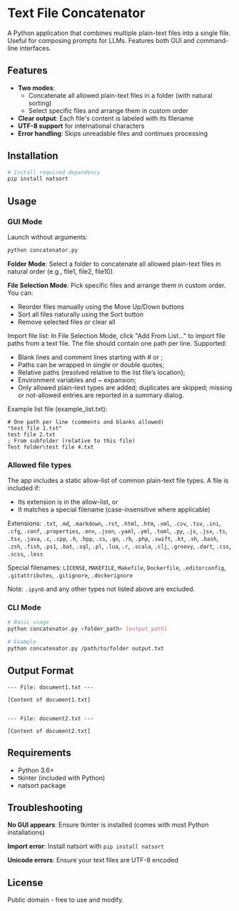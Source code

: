 # Text File Concatenator

A Python application that combines multiple plain-text files into a single file. Useful for composing prompts for LLMs. Features both GUI and command-line interfaces.

## Features

- **Two modes**: 
  - Concatenate all allowed plain-text files in a folder (with natural sorting)
  - Select specific files and arrange them in custom order
- **Clear output**: Each file's content is labeled with its filename
- **UTF-8 support** for international characters
- **Error handling**: Skips unreadable files and continues processing

## Installation

```bash
# Install required dependency
pip install natsort
```

## Usage

### GUI Mode

Launch without arguments:
```bash
python concatenator.py
```

**Folder Mode**: Select a folder to concatenate all allowed plain-text files in natural order (e.g., file1, file2, file10).

**File Selection Mode**: Pick specific files and arrange them in custom order. You can:
- Reorder files manually using the Move Up/Down buttons
- Sort all files naturally using the Sort button
- Remove selected files or clear all

Import file list: In File Selection Mode, click "Add From List..." to import file paths from a text file. The file should contain one path per line. Supported:
- Blank lines and comment lines starting with # or ;
- Paths can be wrapped in single or double quotes;
- Relative paths (resolved relative to the list file’s location);
- Environment variables and ~ expansion;
- Only allowed plain-text types are added; duplicates are skipped; missing or not-allowed entries are reported in a summary dialog.

Example list file (example_list.txt):
```
# One path per line (comments and blanks allowed)
"test file 1.txt"
test file 2.txt
; From subfolder (relative to this file)
Test folder\test file 4.txt
```

### Allowed file types

The app includes a static allow-list of common plain-text file types. A file is included if:
- Its extension is in the allow-list, or
- It matches a special filename (case-insensitive where applicable)

Extensions:
`.txt`, `.md`, `.markdown`, `.rst`, `.html`, `.htm`, `.xml`, `.csv`, `.tsv`,
`.ini`, `.cfg`, `.conf`, `.properties`, `.env`,
`.json`, `.yaml`, `.yml`, `.toml`,
`.py`, `.js`, `.jsx`, `.ts`, `.tsx`,
`.java`, `.c`, `.cpp`, `.h`, `.hpp`, `.cs`, `.go`, `.rb`, `.php`, `.swift`, `.kt`,
`.sh`, `.bash`, `.zsh`, `.fish`, `.ps1`, `.bat`,
`.sql`, `.pl`, `.lua`, `.r`, `.scala`, `.clj`, `.groovy`, `.dart`,
`.css`, `.scss`, `.less`

Special filenames:
`LICENSE`, `MAKEFILE`, `Makefile`, `Dockerfile`, `.editorconfig`, `.gitattributes`, `.gitignore`, `.dockerignore`

Note: `.ipynb` and any other types not listed above are excluded.

### CLI Mode

```bash
# Basic usage
python concatenator.py <folder_path> [output_path]

# Example
python concatenator.py /path/to/folder output.txt
```

## Output Format

```
--- File: document1.txt ---

[Content of document1.txt]


--- File: document2.txt ---

[Content of document2.txt]
```

## Requirements

- Python 3.6+
- tkinter (included with Python)
- natsort package

## Troubleshooting

**No GUI appears**: Ensure tkinter is installed (comes with most Python installations)

**Import error**: Install natsort with `pip install natsort`

**Unicode errors**: Ensure your text files are UTF-8 encoded

## License

Public domain - free to use and modify.
